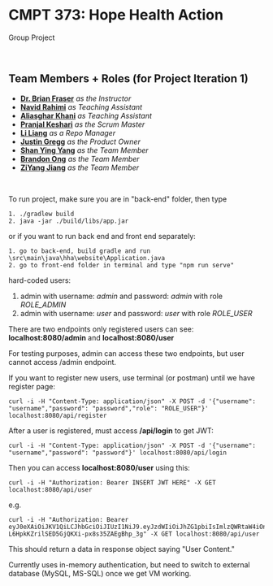 # CMPT 373: Hope Health Action
Group Project 

<br/>

## Team Members + Roles (for Project Iteration 1)
 - **[Dr. Brian Fraser](mailto:bfraser@sfu.ca)** *as the Instructor*
 - **[Navid Rahimi](mailto:navidr@sfu.ca)** *as Teaching Assistant*
 - **[Aliasghar Khani](mailto:aka225@sfu.ca)** *as Teaching Assistant*
 - **[Pranjal Keshari](mailto:pkeshari@sfu.ca)** *as the Scrum Master*
 - **[Li Liang](mailto:lianglil@sfu.ca)** *as a Repo Manager*
 - **[Justin Gregg](mailto:jmgregg@sfu.ca)** *as the Product Owner*
 - **[Shan Ying Yang](mailto:syy7@sfu.ca)** *as the Team Member*
 - **[Brandon Ong](mailto:bong@sfu.ca)** *as the Team Member*
 - **[ZiYang Jiang](mailto:zyjiang@sfu.ca)** *as the Team Member*

 
<br/>


To run project, make sure you are in "back-end" folder, then type

    1. ./gradlew build
    2. java -jar ./build/libs/app.jar

or if you want to run back end and front end separately:

    1. go to back-end, build gradle and run \src\main\java\hha\website\Application.java
    2. go to front-end folder in terminal and type "npm run serve"

hard-coded users:

1. admin with username: *admin* and password: *admin* with role *ROLE_ADMIN*
2. admin with username: *user* and password: *user* with role *ROLE_USER*

There are two endpoints only registered users can see: **localhost:8080/admin** and **localhost:8080/user**

For testing purposes, admin can access these two endpoints, but user cannot access /admin endpoint.

If you want to register new users, use terminal (or postman) until we have register page:

    curl -i -H "Content-Type: application/json" -X POST -d '{"username": "username","password": "password","role": "ROLE_USER"}' localhost:8080/api/register

After a user is registered, must access **/api/login** to get JWT:

    curl -i -H "Content-Type: application/json" -X POST -d '{"username": "username","password": "password"}' localhost:8080/api/login

Then you can access **localhost:8080/user** using this:

    curl -i -H "Authorization: Bearer INSERT JWT HERE" -X GET localhost:8080/api/user

e.g. 

    curl -i -H "Authorization: Bearer eyJ0eXAiOiJKV1QiLCJhbGciOiJIUzI1NiJ9.eyJzdWIiOiJhZG1pbiIsImlzQWRtaW4iOnRydWUsImV4cCI6MTYzMzQwOTIwNywiaWF0IjoxNjMzNDA1NjA3fQ.8dpK_-L6HpkKZrilSED5GjQKXi-px8s35ZAEgBhp_3g" -X GET localhost:8080/api/user

This should return a data in response object saying "User Content."

Currently uses in-memory authentication, but need to switch to external database (MySQL, MS-SQL) once we get VM working.



